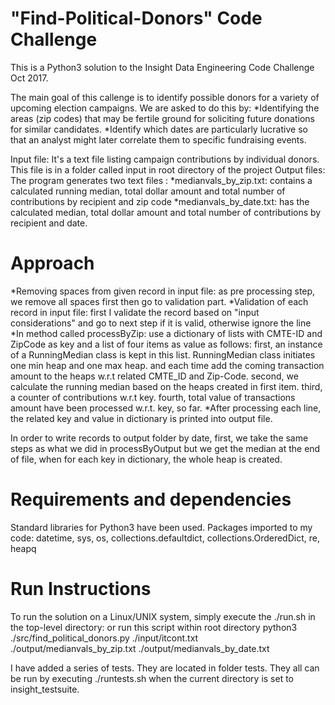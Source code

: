 "Find-Political-Donors" Code Challenge
=====================================
This is a Python3 solution to the Insight Data Engineering Code Challenge Oct 2017.

The main goal of this callenge is to identify possible donors for a variety of upcoming election campaigns. We are asked to do this by:
*Identifying the areas (zip codes) that may be fertile ground for soliciting future donations for similar candidates.
*Identify which dates are particularly lucrative so that an analyst might later correlate them to specific fundraising events.

Input file: It's a text file listing campaign contributions by individual donors. This file is in a folder called input in root directory of the project
Output files: The program generates two text files :
*medianvals_by_zip.txt: contains a calculated running median, total dollar amount and total number of contributions by recipient and zip code
*medianvals_by_date.txt: has the calculated median, total dollar amount and total number of contributions by recipient and date.


Approach
========
*Removing spaces from given record in input file: as pre processing step, we remove all spaces first then go to validation part.
*Validation of each record in input file: first I validate the record based on "input considerations" and go to next step if it is valid, otherwise ignore the line
*In method called processByZip: use a dictionary of lists with CMTE-ID and ZipCode as key and a list of four items as value as follows:
  first, an instance of a RunningMedian class is kept in this list. RunningMedian class initiates one min heap and one max heap. and each   time add the coming transaction amount to the heaps w.r.t related CMTE_ID and Zip-Code.
  second, we calculate the running median based on the heaps created in first item. 
  third, a counter of contributions w.r.t key.
  fourth, total value of transactions amount have been processed w.r.t. key, so far.
*After processing each line, the related key and value in dictionary is printed into output file.

In order to write records to output folder by date, first, we take the same steps as what we did in processByOutput but we get the median at the end of file, when for each key in dictionary, the whole heap is created.
        

Requirements and dependencies
============
Standard libraries for Python3 have been used. 
Packages imported to my code: datetime, sys, os, collections.defaultdict, collections.OrderedDict, re, heapq


Run Instructions
=================
To run the solution on a Linux/UNIX system, simply execute the ./run.sh in the top-level directory:
or run this script within root directory
	python3 ./src/find_political_donors.py ./input/itcont.txt ./output/medianvals_by_zip.txt ./output/medianvals_by_date.txt

I have added a series of tests. They are located in folder tests. 
They all can be run by  executing ./runtests.sh when the current directory is set to insight_testsuite.

